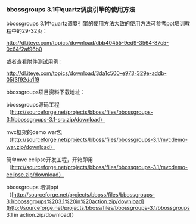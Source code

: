 ### bbossgroups 3.1中quartz调度引擎的使用方法

bbossgroups 3.1中quartz调度引擎的使用方法大致的使用方法可参考ppt培训教程中的29-32页：

http://dl.iteye.com/topics/download/dbb40455-9ed9-3564-87c5-0c64f2af96b0

或者查看附件测试用例：

http://dl.iteye.com/topics/download/3da1c500-e973-329e-addb-05f3f92da1f9

bbossgroups项目资料下载地址：

bbossgroups源码工程（http://sourceforge.net/projects/bboss/files/bbossgroups-3.1/bbossgroups-3.1-src.zip/download）

mvc框架的demo war包（http://sourceforge.net/projects/bboss/files/bbossgroups-3.1/mvcdemo-war.zip/download）

简单mvc eclipse开发工程，开箱即用（http://sourceforge.net/projects/bboss/files/bbossgroups-3.1/mvcdemo-eclipse.zip/download）

bbossgroups 培训ppt（[http://sourceforge.net/projects/bboss/files/bbossgroups-3.1/bbossgroups%203.1%20in%20action.zip/download](http://sourceforge.net/projects/bboss/files/bbossgroups-3.1/bbossgroups 3.1 in action.zip/download)）